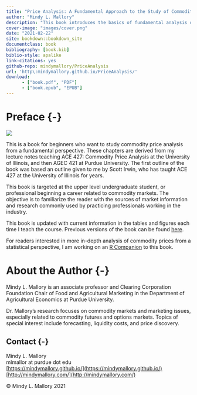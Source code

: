 ```yaml
--- 
title: "Price Analysis: A Fundamental Approach to the Study of Commodity Prices"
author: "Mindy L. Mallory"
description: "This book introduces the basics of fundamental analysis of prices in food commodity markets. Learn how to follow and understand futures markets for commodities like corn, soybeans, wheat, live cattle, feeder cattle, hogs, ethanol, and crude oil. Learn about calendar, wheat, soybean crush, corn crush, and cattle crush spreads. Additionally, learn about which USDA reports are important to markets, when they come out, and why they move prices. Special focus on the WASDE, Grain Stocks, Prospective Plantings, Planted Acres,  Crop Production, and Crop Progress and Condition reports."
cover-image: "images/cover.png"
date: "2021-02-22"
site: bookdown::bookdown_site
documentclass: book
bibliography: [book.bib]
biblio-style: apalike
link-citations: yes
github-repo: mindymallory/PriceAnalysis
url: 'http\:mindymallory.github.io/PriceAnalysis/'
download:
      - ["book.pdf", "PDF"]
      - ["book.epub", "EPUB"]
---
```




# Preface {-}


![](images/cover.png)

This is a book for beginners who want to study commodity price analysis from a fundamental perspective. These chapters are derived from my lecture notes teaching ACE 427: Commodity Price Analysis at the University of Illinois, and then AGEC 421 at Purdue University. The first outline of the book was based an outline given to me by Scott Irwin, who has taught ACE 427 at the University of Illinois for years. 

This book is targeted at the upper level undergraduate student, or professional beginning a career related to commodity markets. The objective is to familiarize the reader with the sources of market information and research commonly used by practicing professionals working in the industry.

This book is updated with current information in the tables and figures each time I teach the course. Previous versions of the book can be found [here](https://github.com/mindymallory/PriceAnalysis/releases).

For readers interested in more in-depth analysis of commodity prices from a statistical perspective, I am working on an [R Companion](http://mindymallory.github.io/R-Companion-Price-Analysis/index.html) to this book. 

# About the Author {-}

Mindy L. Mallory is an associate professor and Clearing Corporation Foundation Chair of Food and Agricultural Marketing in the Department of Agricultural Economics at Purdue University.

Dr. Mallory’s research focuses on commodity markets and marketing issues, especially related to commodity futures and options markets. Topics of special interest include forecasting, liquidity costs, and price discovery. 

## Contact {-}
Mindy L. Mallory  
mlmallor at purdue dot edu  
[https://mindymallory.github.io/](https://mindymallory.github.io/)  
[http://mindymallory.com/](http://mindymallory.com/)

<p>&copy; Mindy L. Mallory 2021</p>


<!--

```r
knitr::include_url("https://www.youtube.com/embed/9bZkp7q19f0")
```

<iframe src="https://www.youtube.com/embed/9bZkp7q19f0" width="672" height="400px"></iframe>
-->
